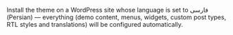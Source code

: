 Install the theme on a WordPress site whose language is set to فارسی (Persian) — everything (demo content, menus, widgets, custom post types, RTL styles and translations) will be configured automatically.